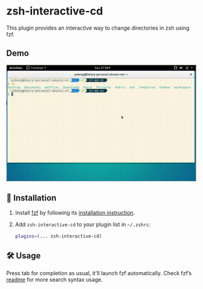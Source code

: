 # zsh-interactive-cd

This plugin provides an interactive way to change directories in zsh using fzf.

## Demo

![demo](demo.gif)

## 🚀 Installation

1. Install [fzf](https://github.com/junegunn/fzf) by following its [installation instruction](https://github.com/junegunn/fzf#installation).

2. Add `zsh-interactive-cd` to your plugin list in `~/.zshrc`:

   ```zsh
   plugins=(... zsh-interactive-cd)
   ```

## 🛠️ Usage

Press tab for completion as usual, it'll launch fzf automatically. Check fzf’s [readme](https://github.com/junegunn/fzf#search-syntax) for more search syntax usage.
